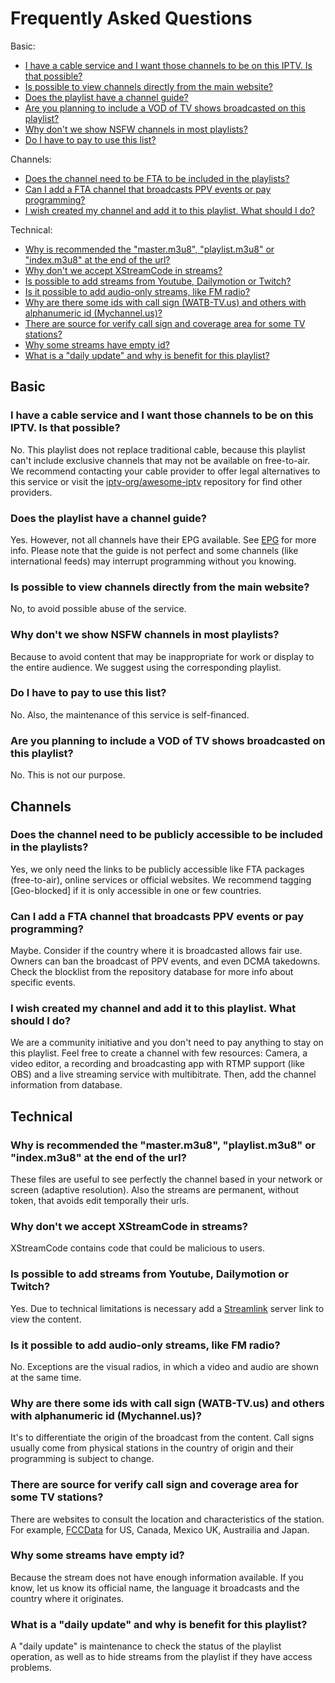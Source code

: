 # Frequently Asked Questions

Basic:
- [I have a cable service and I want those channels to be on this IPTV. Is that possible?](#I-have-a-cable-service-and-i-want-those-channels-to-be-on-this-iptv-is-that-possible)
- [Is possible to view channels directly from the main website?](#Is-possible-to-view-channels-directly-from-the-main-website)
- [Does the playlist have a channel guide?](#Does-the-playlist-have-a-channel-guide)
- [Are you planning to include a VOD of TV shows broadcasted on this playlist?](#Are-you-planning-to-include-a-vod-of-tv-shows-broadcasted-on-this-playlist)
- [Why don't we show NSFW channels in most playlists?](#Why-dont-we-show-nsfw-channels-in-most-playlists)
- [Do I have to pay to use this list?](#Do-i-have-to-pay-to-use-this-list)

Channels:
- [Does the channel need to be FTA to be included in the playlists?](#Does-the-channel-need-to-be-FTA-to-be-included-in-the-playlists)
- [Can I add a FTA channel that broadcasts PPV events or pay programming?](#Can-I-add-a-FTA-channel-that-broadcasts-PPV-events-or-pay-programming)
- [I wish created my channel and add it to this playlist. What should I do?](#I-wish-created-my-channel-and-add-it-to-this-playlist-what-should-i-do)

Technical:
- [Why is recommended the "master.m3u8", "playlist.m3u8" or "index.m3u8" at the end of the url?](#Why-is-recommended-the-masterm3u8-playlistm3u8-or-indexm3u8-at-the-end-of-the-url)
- [Why don't we accept XStreamCode in streams?](#Why-dont-we-accept-xstreamcode-in-streams)
- [Is possible to add streams from Youtube, Dailymotion or Twitch?](#Is-possible-to-add-streams-from-youtube-dailymotion-or-twitch)
- [Is it possible to add audio-only streams, like FM radio?](#Is-it-possible-to-add-audio-only-streams-like-fm-radio)
- [Why are there some ids with call sign (WATB-TV.us) and others with alphanumeric id (Mychannel.us)?](#Why-are-there-some-ids-with-call-sign-watb-tvus-and-others-with-alphanumeric-id-mychannelus)
- [There are source for verify call sign and coverage area for some TV stations?](#There-are-source-for-verify-call-sign-and-coverage-area-for-some-tv-stations)
- [Why some streams have empty id?](#Why-some-streams-have-empty-id)
- [What is a "daily update" and why is benefit for this playlist?](#What-is-a-daily-update-and-why-is-benefit-for-this-playlist)

## Basic
### I have a cable service and I want those channels to be on this IPTV. Is that possible?
No. This playlist does not replace traditional cable, because this playlist can't include exclusive channels that may not be available on free-to-air. We recommend contacting your cable provider to offer legal alternatives to this service or visit the [iptv-org/awesome-iptv](https://github.com/iptv-org/awesome-iptv) repository for find other providers.

### Does the playlist have a channel guide?
Yes. However, not all channels have their EPG available. See [EPG](https://github.com/iptv-org/epg) for more info. Please note that the guide is not perfect and some channels (like international feeds) may interrupt programming without you knowing.

### Is possible to view channels directly from the main website?
No, to avoid possible abuse of the service.

### Why don't we show NSFW channels in most playlists?
Because to avoid content that may be inappropriate for work or display to the entire audience. We suggest using the corresponding playlist.

### Do I have to pay to use this list?
No. Also, the maintenance of this service is self-financed.

### Are you planning to include a VOD of TV shows broadcasted on this playlist?
No. This is not our purpose.

## Channels
### Does the channel need to be publicly accessible to be included in the playlists?
Yes, we only need the links to be publicly accessible like FTA packages (free-to-air), online services or official websites. We recommend tagging [Geo-blocked] if it is only accessible in one or few countries.

### Can I add a FTA channel that broadcasts PPV events or pay programming?
Maybe. Consider if the country where it is broadcasted allows fair use. Owners can ban the broadcast of PPV events, and even DCMA takedowns. Check the blocklist from the repository database for more info about specific events.

### I wish created my channel and add it to this playlist. What should I do?
We are a community initiative and you don't need to pay anything to stay on this playlist. Feel free to create a channel with few resources: Camera, a video editor, a recording and broadcasting app with RTMP support (like OBS) and a live streaming service with multibitrate. Then, add the channel information from database.

## Technical
### Why is recommended the "master.m3u8", "playlist.m3u8" or "index.m3u8" at the end of the url?
These files are useful to see perfectly the channel based in your network or screen (adaptive resolution). Also the streams are permanent, without token, that avoids edit temporally their urls.

### Why don't we accept XStreamCode in streams?
XStreamCode contains code that could be malicious to users.

### Is possible to add streams from Youtube, Dailymotion or Twitch?
Yes. Due to technical limitations is necessary add a [Streamlink](https://streamlink.github.io/) server link to view the content.

### Is it possible to add audio-only streams, like FM radio?
No. Exceptions are the visual radios, in which a video and audio are shown at the same time.

### Why are there some ids with call sign (WATB-TV.us) and others with alphanumeric id (Mychannel.us)?
It's to differentiate the origin of the broadcast from the content. Call signs usually come from physical stations in the country of origin and their programming is subject to change.

### There are source for verify call sign and coverage area for some TV stations?
There are websites to consult the location and characteristics of the station. For example, [FCCData](https://fccdata.org/) for US, Canada, Mexico UK, Austrailia and Japan.

### Why some streams have empty id?
Because the stream does not have enough information available. If you know, let us know its official name, the language it broadcasts and the country where it originates.

### What is a "daily update" and why is benefit for this playlist?
A "daily update" is maintenance to check the status of the playlist operation, as well as to hide streams from the playlist if they have access problems.
